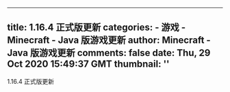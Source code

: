 
---
title: 1.16.4 正式版更新
categories: 
    - 游戏
    - Minecraft - Java 版游戏更新
author: Minecraft - Java 版游戏更新
comments: false
date: Thu, 29 Oct 2020 15:49:37 GMT
thumbnail: ''
---

<div>   
1.16.4 正式版更新  
</div>
            